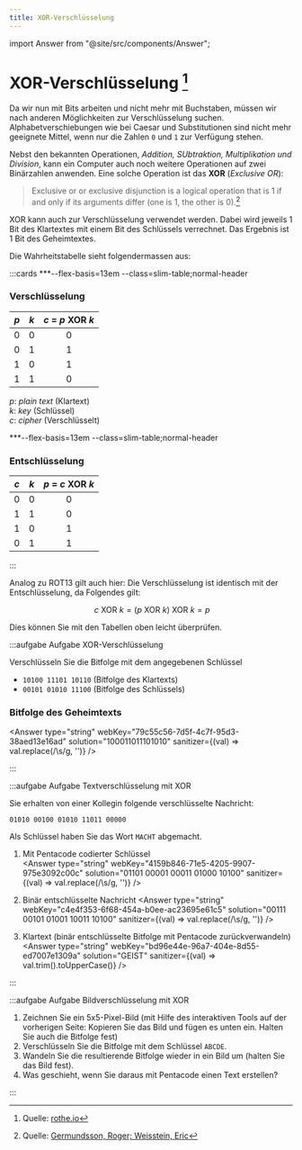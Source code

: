 ```yaml
---
title: XOR-Verschlüsselung
---
```


import Answer from "@site/src/components/Answer";

# XOR-Verschlüsselung [^1]

Da wir nun mit Bits arbeiten und nicht mehr mit Buchstaben, müssen wir nach anderen Möglichkeiten zur Verschlüsselung suchen. Alphabetverschiebungen wie bei Caesar und Substitutionen sind nicht mehr geeignete Mittel, wenn nur die Zahlen `0` und `1` zur Verfügung stehen.

Nebst den bekannten Operationen,  *Addition, SUbtraktion, Multiplikation und Division*, kann ein Computer auch noch weitere Operationen auf zwei Binärzahlen anwenden. Eine solche Operation ist das **XOR** (*Exclusive OR*):

> Exclusive or or exclusive disjunction is a logical operation that is 1 if and only if its arguments differ (one is 1, the other is 0).[^2]

XOR kann auch zur Verschlüsselung verwendet werden. Dabei wird jeweils 1 Bit des Klartextes mit einem Bit des Schlüssels verrechnet. Das Ergebnis ist 1 Bit des Geheimtextes.

Die Wahrheitstabelle sieht folgendermassen aus:

:::cards
***--flex-basis=13em --class=slim-table;normal-header

### Verschlüsselung

|  *p*  |  *k*  | *c* = *p* **XOR** *k* |
| :---: | :---: | :-------------------: |
|   0   |   0   |           0           |
|   0   |   1   |           1           |
|   1   |   0   |           1           |
|   1   |   1   |           0           |

*p*: *plain text* (Klartext) <br/>
*k*: *key* (Schlüssel) <br/>
*c*: *cipher* (Verschlüsselt)

***--flex-basis=13em --class=slim-table;normal-header

### Entschlüsselung

|  *c*  |  *k*  | *p* = *c* **XOR** *k* |
| :---: | :---: | :-------------------: |
|   0   |   0   |           0           |
|   1   |   1   |           0           |
|   1   |   0   |           1           |
|   0   |   1   |           1           |

:::

Analog zu ROT13 gilt auch hier: Die Verschlüsselung ist identisch mit der Entschlüsselung, da Folgendes gilt:

$$\
c \text{ XOR } k = (p \text{ XOR } k) \text{ XOR } k = p$$

Dies können Sie mit den Tabellen oben leicht überprüfen.

:::aufgabe Aufgabe XOR-Verschlüsselung

Verschlüsseln Sie die Bitfolge mit dem angegebenen Schlüssel

- `10100 11101 10110` (Bitfolge des Klartexts)
- `00101 01010 11100` (Bitfolge des Schlüssels)

### Bitfolge des Geheimtexts
<Answer type="string" webKey="79c55c56-7d5f-4c7f-95d3-38aed13e16ad" solution="100011011101010" sanitizer={(val) => val.replace(/\s/g, '')} />

:::


:::aufgabe Aufgabe Textverschlüsselung mit XOR

Sie erhalten von einer Kollegin folgende verschlüsselte Nachricht:
```
01010 00100 01010 11011 00000
```

Als Schlüssel haben Sie das Wort `MACHT` abgemacht.

1. Mit Pentacode codierter Schlüssel  
<Answer type="string" webKey="4159b846-71e5-4205-9907-975e3092c00c" solution="01101 00001 00011 01000 10100" sanitizer={(val) => val.replace(/\s/g, '')} />

2. Binär entschlüsselte Nachricht
<Answer type="string" webKey="c4e4f353-6f68-454a-b0ee-ac23695e61c5" solution="00111 00101 01001 10011 10100" sanitizer={(val) => val.replace(/\s/g, '')} />

3. Klartext (binär entschlüsselte Bitfolge mit Pentacode zurückverwandeln)
<Answer type="string" webKey="bd96e44e-96a7-404e-8d55-ed7007e1309a" solution="GEIST" sanitizer={(val) => val.trim().toUpperCase()} />

:::



:::aufgabe Aufgabe Bildverschlüsselung mit XOR

1. Zeichnen Sie ein 5x5-Pixel-Bild (mit Hilfe des interaktiven Tools auf der vorherigen Seite: Kopieren Sie das Bild und fügen es unten ein. Halten Sie auch die Bitfolge fest)
2. Verschlüsseln Sie die Bitfolge mit dem Schlüssel `ABCDE`.
3. Wandeln Sie die resultierende Bitfolge wieder in ein Bild um (halten Sie das Bild fest).
4. Was geschieht, wenn Sie daraus mit Pentacode einen Text erstellen?

<Answer type="text" webKey="87a642b5-0a0b-4da3-a808-a4629294f359" />

:::

<Answer type="text" web_key="b978535b-b455-4a60-aa44-8a32aac4a899" placeholder="Notizen..."  />

[^1]: Quelle: [rothe.io](https://rothe.io/?b=crypto&p=353789)
[^2]: Quelle: [Germundsson, Roger; Weisstein, Eric](http://mathworld.wolfram.com/XOR.html)